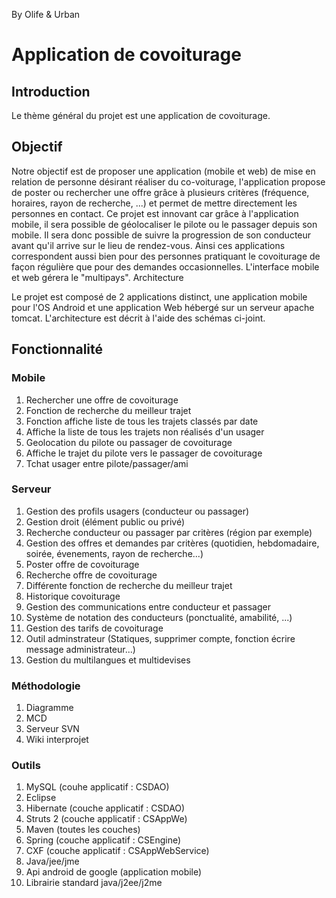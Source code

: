 By Olife & Urban

# Application de covoiturage #

## Introduction ##
Le thème général du projet est une application de covoiturage.

## Objectif ##

Notre objectif est de proposer une application (mobile et web) de mise en relation de personne désirant réaliser du co-voiturage, l'application propose de poster ou rechercher une offre grâce à plusieurs critères (fréquence, horaires, rayon de recherche, ...) et permet de mettre directement les personnes en contact. Ce projet est innovant car grâce à l'application mobile, il sera possible de géolocaliser le pilote ou le passager depuis son mobile. Il sera donc possible de suivre la progression de son conducteur avant qu'il arrive sur le lieu de rendez-vous. Ainsi ces applications correspondent aussi bien pour des personnes pratiquant le covoiturage de façon régulière que pour des demandes occasionnelles. L'interface mobile et web gérera le "multipays".
Architecture

Le projet est composé de 2 applications distinct, une application mobile pour l'OS Android et une application Web hébergé sur un serveur apache tomcat. L'architecture est décrit à l'aide des schémas ci-joint.




## Fonctionnalité ##

### Mobile ###

  1. Rechercher une offre de covoiturage
  1. Fonction de recherche du meilleur trajet
  1. Fonction affiche liste de tous les trajets classés par date
  1. Affiche la liste de tous les trajets non réalisés d'un usager
  1. Geolocation du pilote ou passager de covoiturage
  1. Affiche le trajet du pilote vers le passager de covoiturage
  1. Tchat usager entre pilote/passager/ami

### Serveur ###

  1. Gestion des profils usagers (conducteur ou passager)
  1. Gestion droit (élément public ou privé)
  1. Recherche conducteur ou passager par critères (région par exemple)
  1. Gestion des offres et demandes par critères (quotidien, hebdomadaire, soirée, évenements, rayon de recherche...)
  1. Poster offre de covoiturage
  1. Recherche offre de covoiturage
  1. Différente fonction de recherche du meilleur trajet
  1. Historique covoiturage
  1. Gestion des communications entre conducteur et passager
  1. Système de notation des conducteurs (ponctualité, amabilité, ...)
  1. Gestion des tarifs de covoiturage
  1. Outil adminstrateur (Statiques, supprimer compte, fonction écrire message administrateur...)
  1. Gestion du multilangues et multidevises

### Méthodologie ###

  1. Diagramme
  1. MCD
  1. Serveur SVN
  1. Wiki interprojet

### Outils ###

  1. MySQL (couhe applicatif : CSDAO)
  1. Eclipse
  1. Hibernate (couche applicatif : CSDAO)
  1. Struts 2 (couche applicatif : CSAppWe)
  1. Maven (toutes les couches)
  1. Spring (couche applicatif : CSEngine)
  1. CXF (couche applicatif : CSAppWebService)
  1. Java/jee/jme
  1. Api android de google (application mobile)
  1. Librairie standard java/j2ee/j2me
